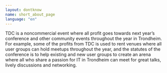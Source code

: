 ```yaml
---
layout: dontknow
name: short_about_page
language: "en"
---
```


TDC is a noncommercial event where all profit goes towards next year’s conference and other community events throughout the year in Trondheim. For example, some of the profits from TDC is used to rent venues where all user groups can hold meetups throughout the year, and the statutes of the conference is to help existing and new user groups to create an arena where all who share a passion for IT in Trondheim can meet for great talks, lively discussions and networking.